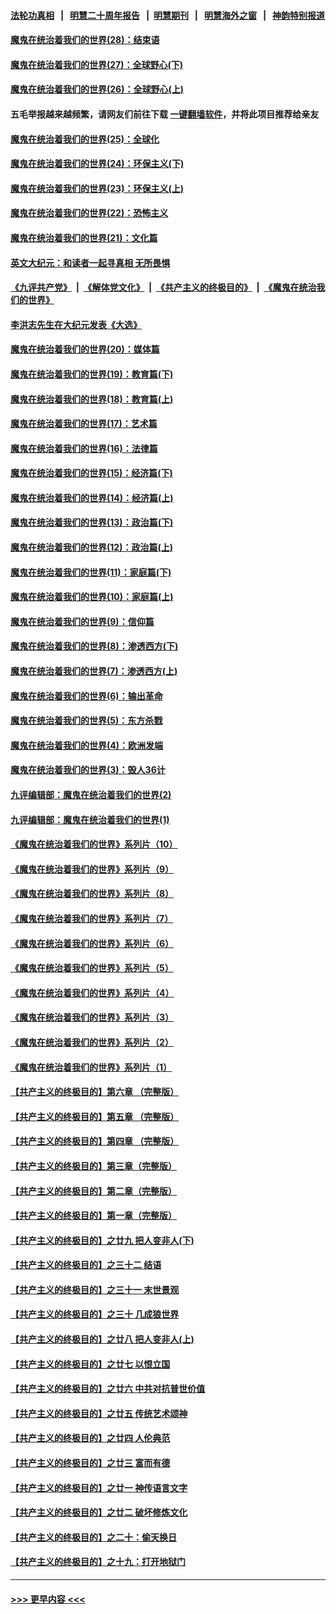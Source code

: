#### [法轮功真相](https://github.com/gfw-breaker/truth/blob/master/README.md?t=0) &nbsp;&nbsp;|&nbsp;&nbsp; [明慧二十周年报告](https://github.com/gfw-breaker/mh-reports/blob/master/README.md?t=0) &nbsp;&nbsp;|&nbsp;&nbsp;[明慧期刊](https://github.com/gfw-breaker/mh-qikan) &nbsp;&nbsp;|&nbsp;&nbsp; [明慧海外之窗](https://github.com/gfw-breaker/mh-news/blob/master/README.md?t=0) &nbsp;&nbsp;|&nbsp;&nbsp; [神韵特别报道](https://github.com/gfw-breaker/mh-news/blob/master/shenyun.md?t=0)
#### [魔鬼在统治着我们的世界(28)：结束语](../pages/nsc422/n10936246.md?t=06151651) 
#### [魔鬼在统治着我们的世界(27)：全球野心(下)](../pages/nsc422/n10928319.md?t=06151651) 
#### [魔鬼在统治着我们的世界(26)：全球野心(上)](../pages/nsc422/n10900318.md?t=06151651) 
#### 五毛举报越来越频繁，请网友们前往下载 [一键翻墙软件](https://github.com/gfw-breaker/ssr-accounts)，并将此项目推荐给亲友
#### [魔鬼在统治着我们的世界(25)：全球化](../pages/nsc422/n10788205.md?t=06151651) 
#### [魔鬼在统治着我们的世界(24)：环保主义(下)](../pages/nsc422/n10695307.md?t=06151651) 
#### [魔鬼在统治着我们的世界(23)：环保主义(上)](../pages/nsc422/n10688613.md?t=06151651) 
#### [魔鬼在统治着我们的世界(22)：恐怖主义](../pages/nsc422/n10614727.md?t=06151651) 
#### [魔鬼在统治着我们的世界(21)：文化篇](../pages/nsc422/n10597706.md?t=06151651) 
#### [英文大纪元：和读者一起寻真相 无所畏惧](../pages/nsc422/n12542027.md?t=06151651) 
#### [《九评共产党》](https://github.com/begood0513/9ping.md/blob/master/README.md) &nbsp;|&nbsp; [《解体党文化》](../../../../jtdwh.md/blob/master/README.md)  &nbsp;|&nbsp; [《共产主义的终极目的》](../../../../gczydzjmd.md/blob/master/README.md) &nbsp;|&nbsp; [《魔鬼在统治我们的世界》](../../../../mgztzwmdsj.md/blob/master/README.md) 
#### [李洪志先生在大纪元发表《大选》](../pages/nsc422/n12534746.md?t=06151651) 
#### [魔鬼在统治着我们的世界(20)：媒体篇](../pages/nsc422/n10586579.md?t=06151651) 
#### [魔鬼在统治着我们的世界(19)：教育篇(下)](../pages/nsc422/n10564808.md?t=06151651) 
#### [魔鬼在统治着我们的世界(18)：教育篇(上)](../pages/nsc422/n10526970.md?t=06151651) 
#### [魔鬼在统治着我们的世界(17)：艺术篇](../pages/nsc422/n10499093.md?t=06151651) 
#### [魔鬼在统治着我们的世界(16)：法律篇](../pages/nsc422/n10485969.md?t=06151651) 
#### [魔鬼在统治着我们的世界(15)：经济篇(下)](../pages/nsc422/n10469975.md?t=06151651) 
#### [魔鬼在统治着我们的世界(14)：经济篇(上)](../pages/nsc422/n10457370.md?t=06151651) 
#### [魔鬼在统治着我们的世界(13)：政治篇(下)](../pages/nsc422/n10448270.md?t=06151651) 
#### [魔鬼在统治着我们的世界(12)：政治篇(上)](../pages/nsc422/n10444576.md?t=06151651) 
#### [魔鬼在统治着我们的世界(11)：家庭篇(下)](../pages/nsc422/n10440961.md?t=06151651) 
#### [魔鬼在统治着我们的世界(10)：家庭篇(上)](../pages/nsc422/n10435448.md?t=06151651) 
#### [魔鬼在统治着我们的世界(9)：信仰篇](../pages/nsc422/n10432159.md?t=06151651) 
#### [魔鬼在统治着我们的世界(8)：渗透西方(下)](../pages/nsc422/n10429603.md?t=06151651) 
#### [魔鬼在统治着我们的世界(7)：渗透西方(上)](../pages/nsc422/n10426013.md?t=06151651) 
#### [魔鬼在统治着我们的世界(6)：输出革命](../pages/nsc422/n10421536.md?t=06151651) 
#### [魔鬼在统治着我们的世界(5)：东方杀戮](../pages/nsc422/n10417707.md?t=06151651) 
#### [魔鬼在统治着我们的世界(4)：欧洲发端](../pages/nsc422/n10414890.md?t=06151651) 
#### [魔鬼在统治着我们的世界(3)：毁人36计](../pages/nsc422/n10411583.md?t=06151651) 
#### [九评编辑部：魔鬼在统治着我们的世界(2)](../pages/nsc422/n10410036.md?t=06151651) 
#### [九评编辑部：魔鬼在统治着我们的世界(1)](../pages/nsc422/n10406825.md?t=06151651) 
#### [《魔鬼在统治着我们的世界》系列片（10）](../pages/nsc422/n12292670.md?t=06151651) 
#### [《魔鬼在统治着我们的世界》系列片（9）](../pages/nsc422/n12290859.md?t=06151651) 
#### [《魔鬼在统治着我们的世界》系列片（8）](../pages/nsc422/n12287445.md?t=06151651) 
#### [《魔鬼在统治着我们的世界》系列片（7）](../pages/nsc422/n12283425.md?t=06151651) 
#### [《魔鬼在统治着我们的世界》系列片（6）](../pages/nsc422/n12282314.md?t=06151651) 
#### [《魔鬼在统治着我们的世界》系列片（5）](../pages/nsc422/n12281419.md?t=06151651) 
#### [《魔鬼在统治着我们的世界》系列片（4）](../pages/nsc422/n12274024.md?t=06151651) 
#### [《魔鬼在统治着我们的世界》系列片（3）](../pages/nsc422/n12271322.md?t=06151651) 
#### [《魔鬼在统治着我们的世界》系列片（2）](../pages/nsc422/n12269049.md?t=06151651) 
#### [《魔鬼在统治着我们的世界》系列片（1）](../pages/nsc422/n12267575.md?t=06151651) 
#### [【共产主义的终极目的】第六章 （完整版）](../pages/nsc422/n11428913.md?t=06151651) 
#### [【共产主义的终极目的】第五章 （完整版）](../pages/nsc422/n11428912.md?t=06151651) 
#### [【共产主义的终极目的】第四章 （完整版）](../pages/nsc422/n11428907.md?t=06151651) 
#### [【共产主义的终极目的】第三章（完整版）](../pages/nsc422/n11428848.md?t=06151651) 
#### [【共产主义的终极目的】第二章（完整版）](../pages/nsc422/n11428831.md?t=06151651) 
#### [【共产主义的终极目的】第一章（完整版）](../pages/nsc422/n11417651.md?t=06151651) 
#### [【共产主义的终极目的】之廿九 把人变非人(下)](../pages/nsc422/n11344140.md?t=06151651) 
#### [【共产主义的终极目的】之三十二 结语](../pages/nsc422/n11360535.md?t=06151651) 
#### [【共产主义的终极目的】之三十一 末世景观](../pages/nsc422/n11351129.md?t=06151651) 
#### [【共产主义的终极目的】之三十 几成狼世界](../pages/nsc422/n11348280.md?t=06151651) 
#### [【共产主义的终极目的】之廿八 把人变非人(上)](../pages/nsc422/n11340492.md?t=06151651) 
#### [【共产主义的终极目的】之廿七 以恨立国](../pages/nsc422/n11336944.md?t=06151651) 
#### [【共产主义的终极目的】之廿六 中共对抗普世价值](../pages/nsc422/n11324785.md?t=06151651) 
#### [【共产主义的终极目的】之廿五 传统艺术颂神](../pages/nsc422/n11296396.md?t=06151651) 
#### [【共产主义的终极目的】之廿四 人伦典范](../pages/nsc422/n11296397.md?t=06151651) 
#### [【共产主义的终极目的】之廿三 富而有德](../pages/nsc422/n11283598.md?t=06151651) 
#### [【共产主义的终极目的】之廿一 神传语言文字](../pages/nsc422/n11263265.md?t=06151651) 
#### [【共产主义的终极目的】之廿二 破坏修炼文化](../pages/nsc422/n11245728.md?t=06151651) 
#### [【共产主义的终极目的】之二十：偷天换日](../pages/nsc422/n11238846.md?t=06151651) 
#### [【共产主义的终极目的】之十九：打开地狱门](../pages/nsc422/n11206376.md?t=06151651) 

----
#### [ >>> 更早内容 <<< ](../indexes/nsc422-earlier.md)
